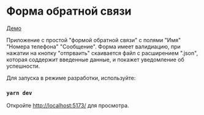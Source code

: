 # Форма обратной связи
[Демо](https://feedback-form.surge.sh/)

Приложение с простой "формой обратной связи" с полями "Имя" "Номера телефона" "Сообщение". Форма имеет валидиацию, при нажатии на кнопку "отпрваить" скаивается файл с расширением ".json", которая соддержит введенные данные, и покажет уведомление об успешности.

Для запуска в режиме разработки, используйте:

### `yarn dev`

Откройте [http://localhost:5173/](http://localhost:5173/) для просмотра.
